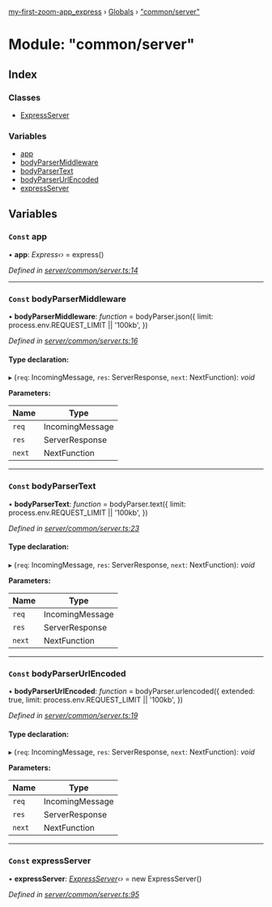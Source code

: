 [my-first-zoom-app_express](../README.md) › [Globals](../globals.md) › ["common/server"](_common_server_.md)

# Module: "common/server"

## Index

### Classes

* [ExpressServer](../classes/_common_server_.expressserver.md)

### Variables

* [app](_common_server_.md#const-app)
* [bodyParserMiddleware](_common_server_.md#const-bodyparsermiddleware)
* [bodyParserText](_common_server_.md#const-bodyparsertext)
* [bodyParserUrlEncoded](_common_server_.md#const-bodyparserurlencoded)
* [expressServer](_common_server_.md#const-expressserver)

## Variables

### `Const` app

• **app**: *Express‹›* = express()

*Defined in [server/common/server.ts:14](https://github.com/waricoma/my-first-zoom-app/blob/9d66697/express/server/common/server.ts#L14)*

___

### `Const` bodyParserMiddleware

• **bodyParserMiddleware**: *function* = bodyParser.json({
  limit: process.env.REQUEST_LIMIT || '100kb',
})

*Defined in [server/common/server.ts:16](https://github.com/waricoma/my-first-zoom-app/blob/9d66697/express/server/common/server.ts#L16)*

#### Type declaration:

▸ (`req`: IncomingMessage, `res`: ServerResponse, `next`: NextFunction): *void*

**Parameters:**

Name | Type |
------ | ------ |
`req` | IncomingMessage |
`res` | ServerResponse |
`next` | NextFunction |

___

### `Const` bodyParserText

• **bodyParserText**: *function* = bodyParser.text({
  limit: process.env.REQUEST_LIMIT || '100kb',
})

*Defined in [server/common/server.ts:23](https://github.com/waricoma/my-first-zoom-app/blob/9d66697/express/server/common/server.ts#L23)*

#### Type declaration:

▸ (`req`: IncomingMessage, `res`: ServerResponse, `next`: NextFunction): *void*

**Parameters:**

Name | Type |
------ | ------ |
`req` | IncomingMessage |
`res` | ServerResponse |
`next` | NextFunction |

___

### `Const` bodyParserUrlEncoded

• **bodyParserUrlEncoded**: *function* = bodyParser.urlencoded({
  extended: true,
  limit: process.env.REQUEST_LIMIT || '100kb',
})

*Defined in [server/common/server.ts:19](https://github.com/waricoma/my-first-zoom-app/blob/9d66697/express/server/common/server.ts#L19)*

#### Type declaration:

▸ (`req`: IncomingMessage, `res`: ServerResponse, `next`: NextFunction): *void*

**Parameters:**

Name | Type |
------ | ------ |
`req` | IncomingMessage |
`res` | ServerResponse |
`next` | NextFunction |

___

### `Const` expressServer

• **expressServer**: *[ExpressServer](../classes/_common_server_.expressserver.md)‹›* = new ExpressServer()

*Defined in [server/common/server.ts:95](https://github.com/waricoma/my-first-zoom-app/blob/9d66697/express/server/common/server.ts#L95)*
